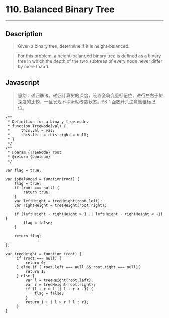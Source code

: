 # 110. Balanced Binary Tree

---

## Description

> Given a binary tree, determine if it is height-balanced.

> For this problem, a height-balanced binary tree is defined as a binary tree in which the depth of the two subtrees of every node never differ by more than 1.

## Javascript

> 思路：递归解法。递归计算树的深度，设置全局变量标记位，进行左右子树深度的比较，一旦发现不平衡就改变状态。PS：函数开头注意重置标记位。

```
/**
 * Definition for a binary tree node.
 * function TreeNode(val) {
 *     this.val = val;
 *     this.left = this.right = null;
 * }
 */
/**
 * @param {TreeNode} root
 * @return {boolean}
 */

var flag = true;

var isBalanced = function(root) {
    flag = true;
    if (root === null) {
        return true;
    }
    var leftHeight = treeHeight(root.left);
    var rightHeight = treeHeight(root.right);

    if (leftHeight - rightHeight > 1 || leftHeight - rightHeight < -1) {
        flag = false;
    }

    return flag;

};

var treeHeight = function (root) {
     if (root === null) {
         return 0;
     } else if ( root.left === null && root.right === null){
         return 1;
     } else {
         var l = treeHeight(root.left);
         var r = treeHeight(root.right);
         if (l - r > 1 || l - r < -1) {
             flag = false;
         }
         return 1 + ( l > r ? l : r);   
     }
}
```
